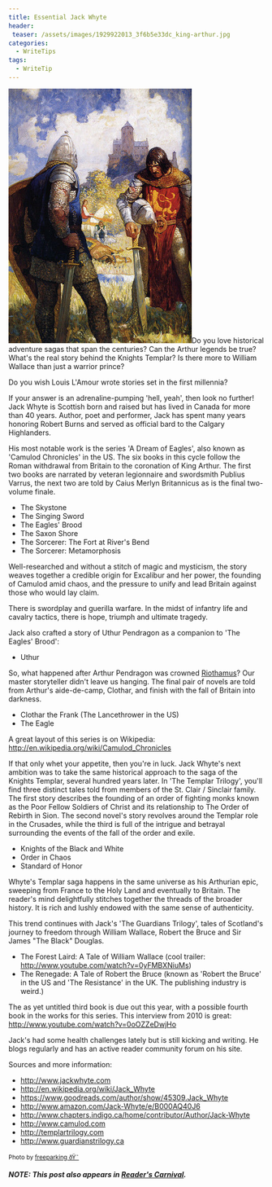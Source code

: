 ```yaml
---
title: Essential Jack Whyte
header:
 teaser: /assets/images/1929922013_3f6b5e33dc_king-arthur.jpg
categories:
  - WriteTips
tags:
  - WriteTip
---
```

<img src="/assets/images/1929922013_3f6b5e33dc_king-arthur.jpg">Do you love historical adventure sagas that span the centuries? Can the Arthur legends be true? What's the real story behind the Knights Templar? Is there more to William Wallace than just a warrior prince?

Do you wish Louis L'Amour wrote stories set in the first millennia?

If your answer is an adrenaline-pumping 'hell, yeah', then look no further! Jack Whyte is Scottish born and raised but has lived in Canada for more than 40 years. Author, poet and performer, Jack has spent many years honoring Robert Burns and served as official bard to the Calgary Highlanders.

His most notable work is the series 'A Dream of Eagles', also known as 'Camulod Chronicles' in the US. The six books in this cycle follow the Roman withdrawal from Britain to the coronation of King Arthur. The first two books are narrated by veteran legionnaire and swordsmith Publius Varrus, the next two are told by Caius Merlyn Britannicus as is the final two-volume finale.

<ul>
  <li>The Skystone</li>
  <li>The Singing Sword</li>
  <li>The Eagles' Brood</li>
  <li>The Saxon Shore</li>
  <li>The Sorcerer: The Fort at River's Bend</li>
  <li>The Sorcerer: Metamorphosis</li>
</ul>

Well-researched and without a stitch of magic and mysticism, the story weaves together a credible origin for Excalibur and her power, the founding of Camulod amid chaos, and the pressure to unify and lead Britain against those who would lay claim.

There is swordplay and guerilla warfare. In the midst of infantry life and cavalry tactics, there is hope, triumph and ultimate tragedy.

Jack also crafted a story of Uthur Pendragon as a companion to 'The Eagles' Brood':

<ul>
  <li>Uthur</li>
</ul>

So, what happened after Arthur Pendragon was crowned <a href="http://en.wikipedia.org/wiki/Riothamus">Riothamus</a>? Our master storyteller didn't leave us hanging. The final pair of novels are told from Arthur's aide-de-camp, Clothar, and finish with the fall of Britain into darkness.

<ul>
  <li>Clothar the Frank (The Lancethrower in the US)</li>
  <li>The Eagle</li>
</ul>

A great layout of this series is on Wikipedia: <a href="http://en.wikipedia.org/wiki/Camulod_Chronicles">http://en.wikipedia.org/wiki/Camulod_Chronicles</a>

If that only whet your appetite, then you're in luck. Jack Whyte's next ambition was to take the same historical approach to the saga of the Knights Templar, several hundred years later. In 'The Templar Trilogy', you'll find three distinct tales told from members of the St. Clair / Sinclair family. The first story describes the founding of an order of fighting monks known as the Poor Fellow Soldiers of Christ and its relationship to The Order of Rebirth in Sion. The second novel's story revolves around the Templar role in the Crusades, while the third is full of the intrigue and betrayal surrounding the events of the fall of the order and exile.

<ul>
  <li>Knights of the Black and White</li>
  <li>Order in Chaos</li>
  <li>Standard of Honor</li>
</ul>

Whyte's Templar saga happens in the same universe as his Arthurian epic, sweeping from France to the Holy Land and eventually to Britain. The reader's mind delightfully stitches together the threads of the broader history. It is rich and lushly endowed with the same sense of authenticity.

This trend continues with Jack's 'The Guardians Trilogy', tales of Scotland's journey to freedom through William Wallace, Robert the Bruce and Sir James "The Black" Douglas.

<ul>
  <li>The Forest Laird: A Tale of William Wallace  
 (cool trailer: <a href="http://www.youtube.com/watch?v=0yFMBXNiuMs">http://www.youtube.com/watch?v=0yFMBXNiuMs</a>)</li>
  <li>The Renegade: A Tale of Robert the Bruce  
 (known as 'Robert the Bruce' in the US and 'The Resistance' in the UK. The publishing industry is weird.)</li>
</ul>

The as yet untitled third book is due out this year, with a possible fourth book in the works for this series. This interview from 2010 is great: <a href="http://www.youtube.com/watch?v=0oOZZeDwjHo">http://www.youtube.com/watch?v=0oOZZeDwjHo</a>

Jack's had some health challenges lately but is still kicking and writing. He blogs regularly and has an active reader community forum on his site.

Sources and more information:

<ul>
  <li><a href="http://www.jackwhyte.com/">http://www.jackwhyte.com</a></li>
  <li><a href="http://en.wikipedia.org/wiki/Jack_Whyte">http://en.wikipedia.org/wiki/Jack_Whyte</a></li>
  <li><a href="https://www.goodreads.com/author/show/45309.Jack_Whyte">https://www.goodreads.com/author/show/45309.Jack_Whyte</a></li>
  <li><a href="http://www.amazon.com/Jack-Whyte/e/B000AQ40J6">http://www.amazon.com/Jack-Whyte/e/B000AQ40J6</a></li>
  <li><a href="http://www.chapters.indigo.ca/home/contributor/Author/Jack-Whyte">http://www.chapters.indigo.ca/home/contributor/Author/Jack-Whyte</a></li>
  <li><a href="http://www.camulod.com/">http://www.camulod.com</a></li>
  <li><a href="http://templartrilogy.com/">http://templartrilogy.com</a></li>
  <li><a href="http://www.guardianstrilogy.ca/">http://www.guardianstrilogy.ca</a></li>
</ul>

<small>Photo by <a href="http://www.flickr.com/photos/99051133@N00/1929922013" target="_blank">freeparking ðŸ˜</a></small>

***NOTE: This post also appears in <a href="http://alongstoryshort.net/essential-jack-whyte/">Reader's Carnival</a>.***
